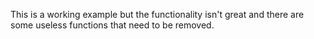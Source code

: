 This is a working example but the functionality isn't great and there are some useless functions that need to be removed. 
